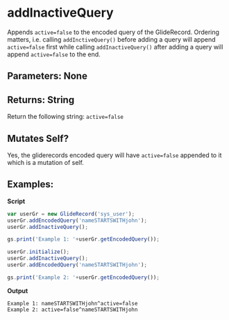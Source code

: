 # addInactiveQuery
Appends `active=false` to the encoded query of the GlideRecord. Ordering matters,
i.e. calling `addInctiveQuery()` before adding a query will append `active=false`
first while calling `addInactiveQuery()` after adding a query will append
`active=false` to the end.

## Parameters: None

## Returns: String
Return the following string: `active=false`

## Mutates Self?
Yes, the gliderecords encoded query will have `active=false` appended to it which is a mutation of self.

## Examples:

**Script**
```js
var userGr = new GlideRecord('sys_user');
userGr.addEncodedQuery('nameSTARTSWITHjohn');
userGr.addInactiveQuery();

gs.print('Example 1: '+userGr.getEncodedQuery());

userGr.initialize();
userGr.addInactiveQuery();
userGr.addEncodedQuery('nameSTARTSWITHjohn');

gs.print('Example 2: '+userGr.getEncodedQuery());
```
**Output**
```
Example 1: nameSTARTSWITHjohn^active=false
Example 2: active=false^nameSTARTSWITHjohn
```
